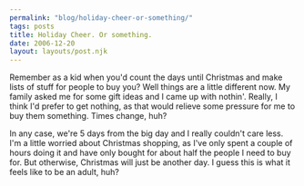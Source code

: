 ```yaml
---
permalink: "blog/holiday-cheer-or-something/"
tags: posts
title: Holiday Cheer. Or something.
date: 2006-12-20
layout: layouts/post.njk
---
```


Remember as a kid when you'd count the days until Christmas and make lists of stuff for people to buy you? Well things are a little different now. My family asked me for some gift ideas and I came up with nothin'. Really, I think I'd prefer to get nothing, as that would relieve some pressure for me to buy them something. Times change, huh?

In any case, we're 5 days from the big day and I really couldn't care less. I'm a little worried about Christmas shopping, as I've only spent a couple of hours doing it and have only bought for about half the people I need to buy for. But otherwise, Christmas will just be another day. I guess this is what it feels like to be an adult, huh?